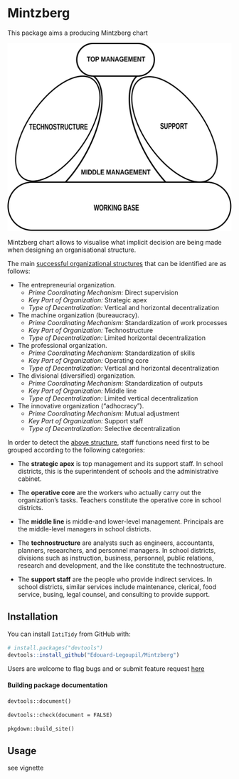 
<!-- README.md is generated from README.Rmd. Please edit that file -->

# Mintzberg

This package aims a producing Mintzberg chart

![alt text](inst/Technostructure.svg)

Mintzberg chart allows to visualise what implicit decision are being
made when designing an organisational structure.

The main [successful organizational
structures](https://www.mindtools.com/pages/article/newSTR_54.htm) that
can be identified are as follows:

  - The entrepreneurial organization.
      - *Prime Coordinating Mechanism:* Direct supervision  
      - *Key Part of Organization:* Strategic apex  
      - *Type of Decentralization:* Vertical and horizontal
        decentralization
  - The machine organization (bureaucracy).
      - *Prime Coordinating Mechanism:* Standardization of work
        processes
      - *Key Part of Organization:* Technostructure  
      - *Type of Decentralization:* Limited horizontal decentralization
  - The professional organization.
      - *Prime Coordinating Mechanism:* Standardization of skills  
      - *Key Part of Organization:* Operating core  
      - *Type of Decentralization:* Vertical and horizontal
        decentralization
  - The divisional (diversified) organization.
      - *Prime Coordinating Mechanism:* Standardization of outputs  
      - *Key Part of Organization:* Middle line  
      - *Type of Decentralization:* Limited vertical decentralization
  - The innovative organization (“adhocracy”).
      - *Prime Coordinating Mechanism:* Mutual adjustment  
      - *Key Part of Organization:* Support staff  
      - *Type of Decentralization:* Selective decentralization

In order to detect the [above
structure](https://platform.europeanmoocs.eu/users/8/Lunenburg-Fred-C.-Organizational-Structure-Mintzberg-Framework-IJSAID-V14-N1-2012.pdf),
staff functions need first to be grouped according to the following
categories:

  - The **strategic apex** is top management and its support staff. In
    school districts, this is the superintendent of schools and the
    administrative cabinet.

  - The **operative core** are the workers who actually carry out the
    organization’s tasks. Teachers constitute the operative core in
    school districts.

  - The **middle line** is middle-and lower-level management. Principals
    are the middle-level managers in school districts.

  - The **technostructure** are analysts such as engineers, accountants,
    planners, researchers, and personnel managers. In school districts,
    divisions such as instruction, business, personnel, public
    relations, research and development, and the like constitute the
    technostructure.

  - The **support staff** are the people who provide indirect services.
    In school districts, similar services include maintenance, clerical,
    food service, busing, legal counsel, and consulting to provide
    support.

## Installation

You can install `IatiTidy` from GitHub with:

``` r
# install.packages("devtools")
devtools::install_github("Edouard-Legoupil/Mintzberg")
```

Users are welcome to flag bugs and or submit feature request
[here](https://github.com/Edouard-Legoupil/Mintzberg/issues/new)

#### Building package documentation

`devtools::document()`

`devtools::check(document = FALSE)`

`pkgdown::build_site()`

## Usage

see vignette
